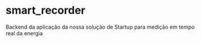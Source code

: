 # smart_recorder
Backend da aplicação da nossa solução de Startup para medição em tempo real da energia
